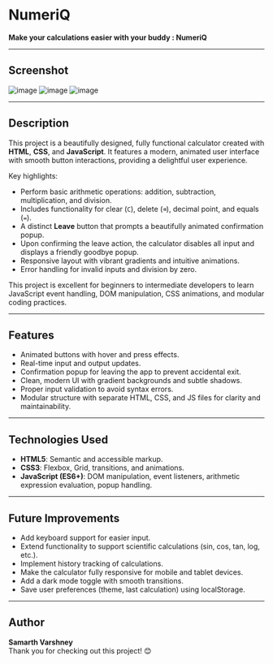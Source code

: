 # NumeriQ

**Make your calculations easier with your buddy : NumeriQ**

---

## Screenshot

![image](https://github.com/user-attachments/assets/1ab64131-e6fa-4a58-aa9b-e0e5a5fd6cd0)
![image](https://github.com/user-attachments/assets/a31e4ae6-52a9-4da9-ad82-23551bfaba50)
![image](https://github.com/user-attachments/assets/06d0038f-a0cb-434f-b877-5bf6bbf7434a)

---

## Description

This project is a beautifully designed, fully functional calculator created with **HTML**, **CSS**, and **JavaScript**. It features a modern, animated user interface with smooth button interactions, providing a delightful user experience.

Key highlights:

- Perform basic arithmetic operations: addition, subtraction, multiplication, and division.
- Includes functionality for clear (`C`), delete (`⌫`), decimal point, and equals (`=`).
- A distinct **Leave** button that prompts a beautifully animated confirmation popup.
- Upon confirming the leave action, the calculator disables all input and displays a friendly goodbye popup.
- Responsive layout with vibrant gradients and intuitive animations.
- Error handling for invalid inputs and division by zero.

This project is excellent for beginners to intermediate developers to learn JavaScript event handling, DOM manipulation, CSS animations, and modular coding practices.

---

## Features

- Animated buttons with hover and press effects.
- Real-time input and output updates.
- Confirmation popup for leaving the app to prevent accidental exit.
- Clean, modern UI with gradient backgrounds and subtle shadows.
- Proper input validation to avoid syntax errors.
- Modular structure with separate HTML, CSS, and JS files for clarity and maintainability.

---

## Technologies Used

- **HTML5**: Semantic and accessible markup.
- **CSS3**: Flexbox, Grid, transitions, and animations.
- **JavaScript (ES6+)**: DOM manipulation, event listeners, arithmetic expression evaluation, popup handling.

---

## Future Improvements

- Add keyboard support for easier input.
- Extend functionality to support scientific calculations (sin, cos, tan, log, etc.).
- Implement history tracking of calculations.
- Make the calculator fully responsive for mobile and tablet devices.
- Add a dark mode toggle with smooth transitions.
- Save user preferences (theme, last calculation) using localStorage.

---

## Author

**Samarth Varshney**  
Thank you for checking out this project! 😊

